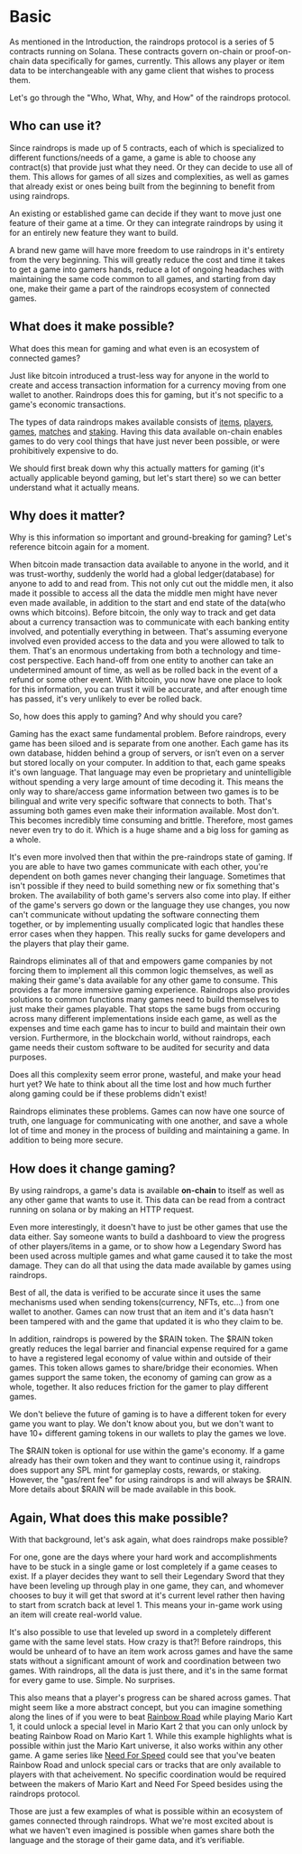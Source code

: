 # Basic

As mentioned in the Introduction, the raindrops protocol is a series of 5 contracts running on Solana. These contracts govern on-chain or proof-on-chain data specifically for games, currently. This allows any player or item data to be interchangeable with any game client that wishes to process them.

Let's go through the "Who, What, Why, and How" of the raindrops protocol.

## Who can use it?

Since raindrops is made up of 5 contracts, each of which is specialized to different functions/needs of a game, a game is able to choose any contract(s) that provide just what they need. Or they can decide to use all of them. This allows for games of all sizes and complexities, as well as games that already exist or ones being built from the beginning to benefit from using raindrops.

An existing or established game can decide if they want to move just one feature of their game at a time. Or they can integrate raindrops by using it for an entirely new feature they want to build.

A brand new game will have more freedom to use raindrops in it's entirety from the very beginning. This will greatly reduce the cost and time it takes to get a game into gamers hands, reduce a lot of ongoing headaches with maintaining the same code common to all games, and starting from day one, make their game a part of the raindrops ecosystem of connected games.

## What does it make possible?

What does this mean for gaming and what even is an ecosystem of connected games?&#x20;

Just like bitcoin introduced a trust-less way for anyone in the world to create and access transaction information for a currency moving from one wallet to another. Raindrops does this for gaming, but it's not specific to a game's economic transactions.&#x20;

The types of data raindrops makes available consists of [items](advanced/item.md), [players](advanced/player.md), [games](advanced/game.md), [matches](advanced/match.md) and [staking](advanced/staking.md). Having this data available on-chain enables games to do very cool things that have just never been possible, or were prohibitively expensive to do.&#x20;

We should first break down why this actually matters for gaming (it's actually applicable beyond gaming, but let's start there) so we can better understand what it actually means.

## Why does it matter?

Why is this information so important and ground-breaking for gaming? Let's reference bitcoin again for a moment.

When bitcoin made transaction data available to anyone in the world, and it was trust-worthy, suddenly the world had a global ledger(database) for anyone to add to and read from. This not only cut out the middle men, it also made it possible to access all the data the middle men might have never even made available, in addition to the start and end state of the data(who owns which bitcoins). Before bitcoin, the only way to track and get data about a currency transaction was to communicate with each banking entity involved, and potentially everything in between. That's assuming everyone involved even provided access to the data and you were allowed to talk to them. That's an enormous undertaking from both a technology and time-cost perspective. Each hand-off from one entity to another can take an undetermined amount of time, as well as be rolled back in the event of a refund or some other event. With bitcoin, you now have one place to look for this information, you can trust it will be accurate, and after enough time has passed, it's very unlikely to ever be rolled back.

So, how does this apply to gaming? And why should you care?

Gaming has the exact same fundamental problem. Before raindrops, every game has been siloed and is separate from one another. Each game has its own database, hidden behind a group of servers, or isn’t even on a server but stored locally on your computer. In addition to that, each game speaks it's own language. That language may even be proprietary and unintelligible without spending a very large amount of time decoding it. This means the only way to share/access game information between two games is to be bilingual and write very specific software that connects to both. That's assuming both games even make their information available. Most don't. This becomes incredibly time consuming and brittle. Therefore, most games never even try to do it. Which is a huge shame and a big loss for gaming as a whole.

It's even more involved then that within the pre-raindrops state of gaming. If you are able to have two games communicate with each other, you're dependent on both games never changing their language. Sometimes that isn't possible if they need to build something new or fix something that's broken. The availability of both game's servers also come into play. If either of the game's servers go down or the language they use changes, you now can't communicate without updating the software connecting them together, or by implementing usually complicated logic that handles these error cases when they happen. This really sucks for game developers and the players that play their game.

Raindrops eliminates all of that and empowers game companies by not forcing them to implement all this common logic themselves, as well as making their game's data available for any other game to consume. This provides a far more immersive gaming experience. Raindrops also provides solutions to common functions many games need to build themselves to just make their games playable. That stops the same bugs from occuring across many different implementations inside each game, as well as the expenses and time each game has to incur to build and maintain their own version. Furthermore, in the blockchain world, without raindrops, each game needs their custom software to be audited for security and data purposes.

Does all this complexity seem error prone, wasteful, and make your head hurt yet? We hate to think about all the time lost and how much further along gaming could be if these problems didn't exist!

Raindrops eliminates these problems. Games can now have one source of truth, one language for communicating with one another, and save a whole lot of time and money in the process of building and maintaining a game. In addition to being more secure.

## How does it change gaming?

By using raindrops, a game's data is available **on-chain** to itself as well as any other game that wants to use it. This data can be read from a contract running on solana or by making an HTTP request.

Even more interestingly, it doesn't have to just be other games that use the data either. Say someone wants to build a dashboard to view the progress of other players/items in a game, or to show how a Legendary Sword has been used across multiple games and what game caused it to take the most damage. They can do all that using the data made available by games using raindrops.

Best of all, the data is verified to be accurate since it uses the same mechanisms used when sending tokens(currency, NFTs, etc...) from one wallet to another. Games can now trust that an item and it's data hasn't been tampered with and the game that updated it is who they claim to be.

In addition, raindrops is powered by the $RAIN token. The $RAIN token greatly reduces the legal barrier and financial expense required for a game to have a registered legal economy of value within and outside of their games. This token allows games to share/bridge their economies. When games support the same token, the economy of gaming can grow as a whole, together. It also reduces friction for the gamer to play different games.

We don't believe the future of gaming is to have a different token for every game you want to play. We don't know about you, but we don't want to have 10+ different gaming tokens in our wallets to play the games we love.&#x20;

The $RAIN token is optional for use within the game's economy. If a game already has their own token and they want to continue using it, raindrops does support any SPL mint for gameplay costs, rewards, or staking. However, the "gas/rent fee" for using raindrops is and will always be $RAIN. More details about $RAIN will be made available in this book.

## Again, What does this make possible?

With that background, let's ask again, what does raindrops make possible?

For one, gone are the days where your hard work and accomplishments have to be stuck in a single game or lost completely if a game ceases to exist. If a player decides they want to sell their Legendary Sword that they have been leveling up through play in one game, they can, and whomever chooses to buy it will get that sword at it's current level rather then having to start from scratch back at level 1. This means your in-game work using an item will create real-world value.

It's also possible to use that leveled up sword in a completely different game with the same level stats. How crazy is that?! Before raindrops, this would be unheard of to have an item work across games and have the same stats without a significant amount of work and coordination between two games. With raindrops, all the data is just there, and it's in the same format for every game to use. Simple. No surprises.

This also means that a player's progress can be shared across games. That might seem like a more abstract concept, but you can imagine something along the lines of if you were to beat [Rainbow Road](https://www.mariowiki.com/Rainbow\_Road) while playing Mario Kart 1, it could unlock a special level in Mario Kart 2 that you can only unlock by beating Rainbow Road on Mario Kart 1. While this example highlights what is possible within just the Mario Kart universe, it also works within any other game. A game series like [Need For Speed](https://en.wikipedia.org/wiki/Need\_for\_Speed) could see that you've beaten Rainbow Road and unlock special cars or tracks that are only available to players with that acheivement. No specific coordination would be required between the makers of Mario Kart and Need For Speed besides using the raindrops protocol.

Those are just a few examples of what is possible within an ecosystem of games connected through raindrops. What we're most excited about is what we haven't even imagined is possible when games share both the language and the storage of their game data, and it’s verifiable.
